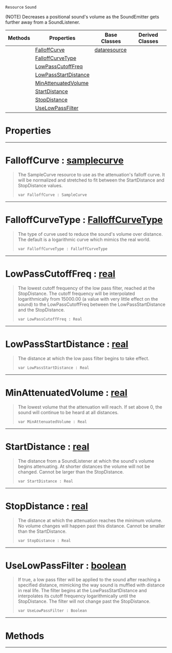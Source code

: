  `Resource` `Sound`



(NOTE) Decreases a positional sound's volume as the SoundEmitter gets further away from a SoundListener.

|Methods|Properties|Base Classes|Derived Classes|
|---|---|---|---|
| |[ FalloffCurve](https://github.com/PlasmaEngine/PlasmaDocs/tree/master/docs/C%2B%2B/code_reference/class_reference/soundattenuator.markdown#falloffcurve-plasma-engine)|[dataresource](https://github.com/PlasmaEngine/PlasmaDocs/tree/master/docs/C%2B%2B/code_reference/class_reference/dataresource.markdown)| |
| |[ FalloffCurveType](https://github.com/PlasmaEngine/PlasmaDocs/tree/master/docs/C%2B%2B/code_reference/class_reference/soundattenuator.markdown#falloffcurvetype-plasma-en)| | |
| |[ LowPassCutoffFreq](https://github.com/PlasmaEngine/PlasmaDocs/tree/master/docs/C%2B%2B/code_reference/class_reference/soundattenuator.markdown#lowpasscutofffreq-plasma-e)| | |
| |[ LowPassStartDistance](https://github.com/PlasmaEngine/PlasmaDocs/tree/master/docs/C%2B%2B/code_reference/class_reference/soundattenuator.markdown#lowpassstartdistance-zer)| | |
| |[ MinAttenuatedVolume](https://github.com/PlasmaEngine/PlasmaDocs/tree/master/docs/C%2B%2B/code_reference/class_reference/soundattenuator.markdown#minattenuatedvolume-plasma)| | |
| |[ StartDistance](https://github.com/PlasmaEngine/PlasmaDocs/tree/master/docs/C%2B%2B/code_reference/class_reference/soundattenuator.markdown#startdistance-plasma-engin)| | |
| |[ StopDistance](https://github.com/PlasmaEngine/PlasmaDocs/tree/master/docs/C%2B%2B/code_reference/class_reference/soundattenuator.markdown#stopdistance-plasma-engine)| | |
| |[ UseLowPassFilter](https://github.com/PlasmaEngine/PlasmaDocs/tree/master/docs/C%2B%2B/code_reference/class_reference/soundattenuator.markdown#uselowpassfilter-plasma-en)| | |


 #  Properties


---  
 #  FalloffCurve : [samplecurve](https://github.com/PlasmaEngine/PlasmaDocs/tree/master/docs/C%2B%2B/code_reference/class_reference/samplecurve.markdown)

> The SampleCurve resource to use as the attenuation's falloff curve. It will be normalized and stretched to fit between the StartDistance and StopDistance values.
> ``` lang=cpp, name=Lightning
> var FalloffCurve : SampleCurve


---  
 #  FalloffCurveType : [FalloffCurveType](https://github.com/PlasmaEngine/PlasmaDocs/tree/master/docs/C%2B%2B/code_reference/enum_reference.markdown#falloffcurvetype)

> The type of curve used to reduce the sound's volume over distance. The default is a logarithmic curve which mimics the real world.
> ``` lang=cpp, name=Lightning
> var FalloffCurveType : FalloffCurveType


---  
 #  LowPassCutoffFreq : [real](https://github.com/PlasmaEngine/PlasmaDocs/tree/master/docs/C%2B%2B/code_reference/lightning_base_types/real.markdown)

> The lowest cutoff frequency of the low pass filter, reached at the StopDistance. The cutoff frequency will be interpolated logarithmically from 15000.00 (a value with very little effect on the sound) to the LowPassCutoffFreq between the LowPassStartDistance and the StopDistance.
> ``` lang=cpp, name=Lightning
> var LowPassCutoffFreq : Real


---  
 #  LowPassStartDistance : [real](https://github.com/PlasmaEngine/PlasmaDocs/tree/master/docs/C%2B%2B/code_reference/lightning_base_types/real.markdown)

> The distance at which the low pass filter begins to take effect.
> ``` lang=cpp, name=Lightning
> var LowPassStartDistance : Real


---  
 #  MinAttenuatedVolume : [real](https://github.com/PlasmaEngine/PlasmaDocs/tree/master/docs/C%2B%2B/code_reference/lightning_base_types/real.markdown)

> The lowest volume that the attenuation will reach. If set above 0, the sound will continue to be heard at all distances.
> ``` lang=cpp, name=Lightning
> var MinAttenuatedVolume : Real


---  
 #  StartDistance : [real](https://github.com/PlasmaEngine/PlasmaDocs/tree/master/docs/C%2B%2B/code_reference/lightning_base_types/real.markdown)

> The distance from a SoundListener at which the sound's volume begins attenuating. At shorter distances the volume will not be changed. Cannot be larger than the StopDistance.
> ``` lang=cpp, name=Lightning
> var StartDistance : Real


---  
 #  StopDistance : [real](https://github.com/PlasmaEngine/PlasmaDocs/tree/master/docs/C%2B%2B/code_reference/lightning_base_types/real.markdown)

> The distance at which the attenuation reaches the minimum volume. No volume changes will happen past this distance. Cannot be smaller than the StartDistance.
> ``` lang=cpp, name=Lightning
> var StopDistance : Real


---  
 #  UseLowPassFilter : [boolean](https://github.com/PlasmaEngine/PlasmaDocs/tree/master/docs/C%2B%2B/code_reference/lightning_base_types/boolean.markdown)

> If true, a low pass filter will be applied to the sound after reaching a specified distance, mimicking the way sound is muffled with distance in real life. The filter begins at the LowPassStartDistance and interpolates its cutoff frequency logarithmically until the StopDistance. The filter will not change past the StopDistance.
> ``` lang=cpp, name=Lightning
> var UseLowPassFilter : Boolean


---  
 #  Methods


---  
 

 